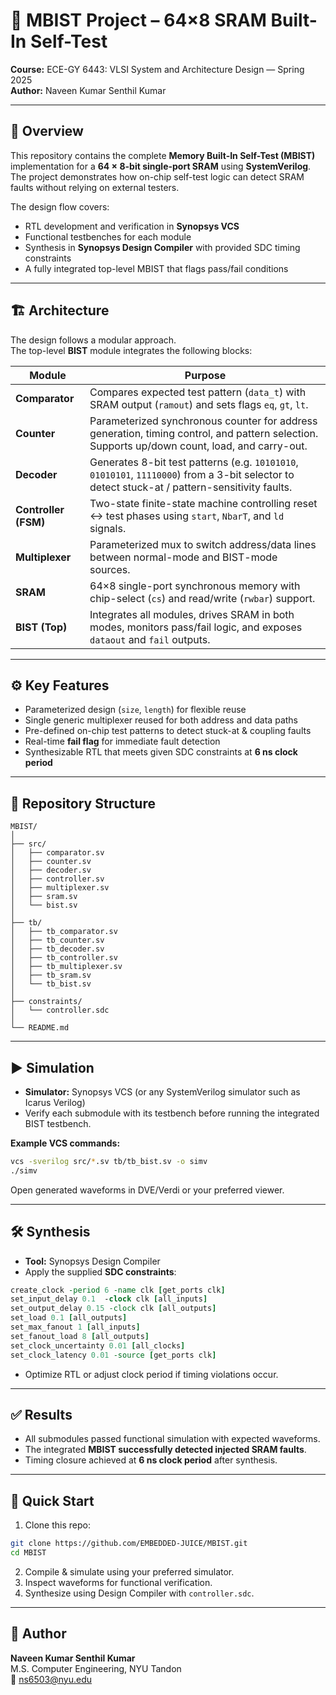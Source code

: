 # 🧪 MBIST Project – 64×8 SRAM Built-In Self-Test  

**Course:** ECE-GY 6443: VLSI System and Architecture Design — Spring 2025  
**Author:** Naveen Kumar Senthil Kumar  

---

## 📘 Overview
This repository contains the complete **Memory Built-In Self-Test (MBIST)** implementation for a **64 × 8-bit single-port SRAM** using **SystemVerilog**.  
The project demonstrates how on-chip self-test logic can detect SRAM faults without relying on external testers.

The design flow covers:
- RTL development and verification in **Synopsys VCS**
- Functional testbenches for each module
- Synthesis in **Synopsys Design Compiler** with provided SDC timing constraints
- A fully integrated top-level MBIST that flags pass/fail conditions

---

## 🏗️ Architecture
The design follows a modular approach.  
The top-level **BIST** module integrates the following blocks:

| Module | Purpose |
| ------ | ------- |
| **Comparator** | Compares expected test pattern (`data_t`) with SRAM output (`ramout`) and sets flags `eq`, `gt`, `lt`. |
| **Counter** | Parameterized synchronous counter for address generation, timing control, and pattern selection. Supports up/down count, load, and carry-out. |
| **Decoder** | Generates 8-bit test patterns (e.g. `10101010`, `01010101`, `11110000`) from a 3-bit selector to detect stuck-at / pattern-sensitivity faults. |
| **Controller (FSM)** | Two-state finite-state machine controlling reset ↔ test phases using `start`, `NbarT`, and `ld` signals. |
| **Multiplexer** | Parameterized mux to switch address/data lines between normal-mode and BIST-mode sources. |
| **SRAM** | 64×8 single-port synchronous memory with chip-select (`cs`) and read/write (`rwbar`) support. |
| **BIST (Top)** | Integrates all modules, drives SRAM in both modes, monitors pass/fail logic, and exposes `dataout` and `fail` outputs. |

---

## ⚙️ Key Features
- Parameterized design (`size`, `length`) for flexible reuse
- Single generic multiplexer reused for both address and data paths
- Pre-defined on-chip test patterns to detect stuck-at & coupling faults
- Real-time **fail flag** for immediate fault detection
- Synthesizable RTL that meets given SDC constraints at **6 ns clock period**

---

## 📂 Repository Structure
```
MBIST/
│
├── src/
│   ├── comparator.sv
│   ├── counter.sv
│   ├── decoder.sv
│   ├── controller.sv
│   ├── multiplexer.sv
│   ├── sram.sv
│   └── bist.sv
│
├── tb/
│   ├── tb_comparator.sv
│   ├── tb_counter.sv
│   ├── tb_decoder.sv
│   ├── tb_controller.sv
│   ├── tb_multiplexer.sv
│   ├── tb_sram.sv
│   └── tb_bist.sv
│
├── constraints/
│   └── controller.sdc
│
└── README.md
```

---

## ▶️ Simulation
- **Simulator:** Synopsys VCS (or any SystemVerilog simulator such as Icarus Verilog)
- Verify each submodule with its testbench before running the integrated BIST testbench.

**Example VCS commands:**
```bash
vcs -sverilog src/*.sv tb/tb_bist.sv -o simv
./simv
```
Open generated waveforms in DVE/Verdi or your preferred viewer.

---

## 🛠️ Synthesis
- **Tool:** Synopsys Design Compiler  
- Apply the supplied **SDC constraints**:
```tcl
create_clock -period 6 -name clk [get_ports clk]
set_input_delay 0.1  -clock clk [all_inputs]
set_output_delay 0.15 -clock clk [all_outputs]
set_load 0.1 [all_outputs]
set_max_fanout 1 [all_inputs]
set_fanout_load 8 [all_outputs]
set_clock_uncertainty 0.01 [all_clocks]
set_clock_latency 0.01 -source [get_ports clk]
```
- Optimize RTL or adjust clock period if timing violations occur.

---

## ✅ Results
- All submodules passed functional simulation with expected waveforms.
- The integrated **MBIST successfully detected injected SRAM faults**.
- Timing closure achieved at **6 ns clock period** after synthesis.

---

## 🚀 Quick Start
1. Clone this repo:
```bash
git clone https://github.com/EMBEDDED-JUICE/MBIST.git
cd MBIST
```
2. Compile & simulate using your preferred simulator.  
3. Inspect waveforms for functional verification.  
4. Synthesize using Design Compiler with `controller.sdc`.

---

## 👤 Author
**Naveen Kumar Senthil Kumar**  
M.S. Computer Engineering, NYU Tandon  
📧 [ns6503@nyu.edu](mailto:ns6503@nyu.edu)
